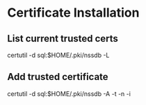 # Certificate Installation

## List current trusted certs
certutil -d sql:$HOME/.pki/nssdb -L

## Add trusted certificate
certutil -d sql:$HOME/.pki/nssdb -A -t <TRUSTARGS> -n <certificate nickname> -i <certificate filename>